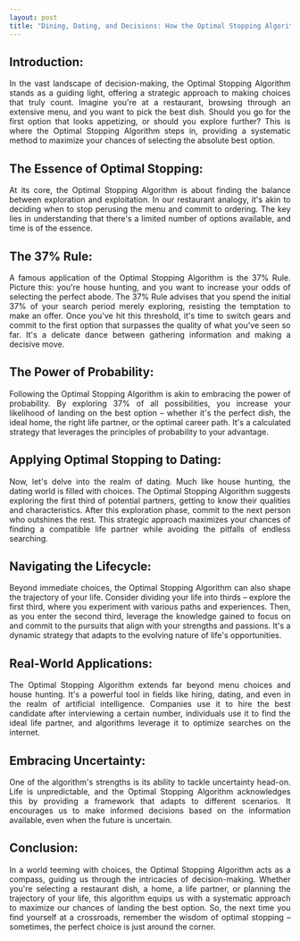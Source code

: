 ```yaml
---
layout: post
title: "Dining, Dating, and Decisions: How the Optimal Stopping Algorithm Reshapes Your World"
---
```



## Introduction:

<p align="justify">
In the vast landscape of decision-making, the Optimal Stopping Algorithm stands as a guiding light, offering a strategic approach to making choices that truly count. Imagine you're at a restaurant, browsing through an extensive menu, and you want to pick the best dish. Should you go for the first option that looks appetizing, or should you explore further? This is where the Optimal Stopping Algorithm steps in, providing a systematic method to maximize your chances of selecting the absolute best option.
</p>

## The Essence of Optimal Stopping:

<p align="justify">
At its core, the Optimal Stopping Algorithm is about finding the balance between exploration and exploitation. In our restaurant analogy, it's akin to deciding when to stop perusing the menu and commit to ordering. The key lies in understanding that there's a limited number of options available, and time is of the essence.
</p>

## The 37% Rule:

<p align="justify">
A famous application of the Optimal Stopping Algorithm is the 37% Rule. Picture this: you're house hunting, and you want to increase your odds of selecting the perfect abode. The 37% Rule advises that you spend the initial 37% of your search period merely exploring, resisting the temptation to make an offer. Once you've hit this threshold, it's time to switch gears and commit to the first option that surpasses the quality of what you've seen so far. It's a delicate dance between gathering information and making a decisive move.
</p>

## The Power of Probability:

<p align="justify">
Following the Optimal Stopping Algorithm is akin to embracing the power of probability. By exploring 37% of all possibilities, you increase your likelihood of landing on the best option – whether it's the perfect dish, the ideal home, the right life partner, or the optimal career path. It's a calculated strategy that leverages the principles of probability to your advantage.
</p>

## Applying Optimal Stopping to Dating:

<p align="justify">
Now, let's delve into the realm of dating. Much like house hunting, the dating world is filled with choices. The Optimal Stopping Algorithm suggests exploring the first third of potential partners, getting to know their qualities and characteristics. After this exploration phase, commit to the next person who outshines the rest. This strategic approach maximizes your chances of finding a compatible life partner while avoiding the pitfalls of endless searching.
</p>

## Navigating the Lifecycle:

<p align="justify">
Beyond immediate choices, the Optimal Stopping Algorithm can also shape the trajectory of your life. Consider dividing your life into thirds – explore the first third, where you experiment with various paths and experiences. Then, as you enter the second third, leverage the knowledge gained to focus on and commit to the pursuits that align with your strengths and passions. It's a dynamic strategy that adapts to the evolving nature of life's opportunities.
</p>

## Real-World Applications:

<p align="justify">
The Optimal Stopping Algorithm extends far beyond menu choices and house hunting. It's a powerful tool in fields like hiring, dating, and even in the realm of artificial intelligence. Companies use it to hire the best candidate after interviewing a certain number, individuals use it to find the ideal life partner, and algorithms leverage it to optimize searches on the internet.
</p>

## Embracing Uncertainty:

<p align="justify">
One of the algorithm's strengths is its ability to tackle uncertainty head-on. Life is unpredictable, and the Optimal Stopping Algorithm acknowledges this by providing a framework that adapts to different scenarios. It encourages us to make informed decisions based on the information available, even when the future is uncertain.
</p>

## Conclusion:

<p align="justify">
In a world teeming with choices, the Optimal Stopping Algorithm acts as a compass, guiding us through the intricacies of decision-making. Whether you're selecting a restaurant dish, a home, a life partner, or planning the trajectory of your life, this algorithm equips us with a systematic approach to maximize our chances of landing the best option. So, the next time you find yourself at a crossroads, remember the wisdom of optimal stopping – sometimes, the perfect choice is just around the corner.
</p>